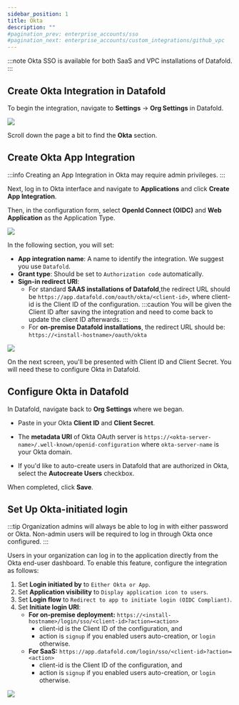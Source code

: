 ```yaml
---
sidebar_position: 1
title: Okta
description: ""
#pagination_prev: enterprise_accounts/sso
#pagination_next: enterprise_accounts/custom_integrations/github_vpc
---
```

:::note
Okta SSO is available for both SaaS and VPC installations of Datafold.
:::

## Create Okta Integration in Datafold

To begin the integration, navigate to **Settings** &rarr; **Org Settings** in Datafold. 

![](/img/okta_settings.png)

Scroll down the page a bit to find the **Okta** section.

## Create Okta App Integration
:::info
Creating an App Integration in Okta may require admin privileges.
:::

Next, log in to Okta interface and navigate to **Applications** and click **Create App Integration**. 

Then, in the configuration form, select **OpenId Connect (OIDC)** and **Web Application** as the Application Type.

![](/img/okta_create_new_app.png)

In the following section, you will set:
- **App integration name**: A name to identify the integration. We suggest you use `Datafold`.
- **Grant type**: Should be set to `Authorization code` automatically.
- **Sign-in redirect URI**: 
    - For standard **SAAS installations of Datafold**,the redirect URL should be `https://app.datafold.com/oauth/okta/<client-id>`, where client-id is the Client ID of the configuration. 
    :::caution
    You will be given the Client ID after saving the integration and need to come back to update the client ID afterwards.
    :::
    -  For **on-premise Datafold installations**, the redirect URL should be: `https://<install-hostname>/oauth/okta`


![](/img/okta_redirect_uri.png)


On the next screen, you'll be presented with Client ID and Client Secret. You will need these to configure Okta in Datafold.

## Configure Okta in Datafold
In Datafold, navigate back to **Org Settings** where we began. 
- Paste in your Okta **Client ID** and **Client Secret**. 

- The **metadata URI** of Okta OAuth server is `https://<okta-server-name>/.well-known/openid-configuration` where `okta-server-name` is your Okta domain.

- If you'd like to auto-create users in Datafold that are authorized in Okta, select the **Autocreate Users** checkbox.

When completed, click **Save**.

## Set Up Okta-initiated login
:::tip
Organization admins will always be able to log in with either password or Okta. Non-admin users will be required to log in through Okta once configured.
:::

Users in your organization can log in to the application directly from the Okta end-user dashboard. To enable this feature, configure the integration as follows:

1. Set **Login initiated by** to `Either Okta or App`.
2. Set **Application visibility** to `Display application icon to users`.
3. Set **Login flow** to `Redirect to app to initiate login (OIDC Compliant)`.
4. Set **Initiate login URI**:
   * **For on-premise deployment:** `https://<install-hostname>/login/sso/<client-id>?action=<action>`
     * client-id is the Client ID of the configuration, and 
     * action is `signup` if you enabled users auto-creation, or `login` otherwise.
   * **For SaaS:** `https://app.datafold.com/login/sso/<client-id>?action=<action>`
     * client-id is the Client ID of the configuration, and 
     * action is `signup` if you enabled users auto-creation, or `login` otherwise.

![](/img/okta_initiated_login.png)

